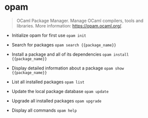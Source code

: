 # opam
> OCaml Package Manager.
> Manage OCaml compilers, tools and libraries.
> More information: <https://opam.ocaml.org/>.

- Initialize opam for first use
`opam init`

- Search for packages
`opam search {{package_name}}`

- Install a package and all of its dependencies
`opam install {{package_name}}`

- Display detailed information about a package
`opam show {{package_name}}`

- List all installed packages
`opam list`

- Update the local package database
`opam update`

- Upgrade all installed packages
`opam upgrade`

- Display all commands
`opam help`
